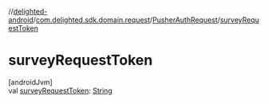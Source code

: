 //[delighted-android](../../../index.md)/[com.delighted.sdk.domain.request](../index.md)/[PusherAuthRequest](index.md)/[surveyRequestToken](survey-request-token.md)

# surveyRequestToken

[androidJvm]\
val [surveyRequestToken](survey-request-token.md): [String](https://kotlinlang.org/api/latest/jvm/stdlib/kotlin/-string/index.html)
